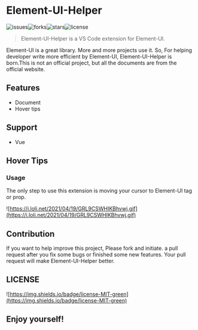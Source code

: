 # Element-UI-Helper

![issues](https://img.shields.io/github/issues/HULANG-BTB/element-ui-helper)![forks](https://img.shields.io/github/forks/HULANG-BTB/element-ui-helper)![stars](https://img.shields.io/github/stars/HULANG-BTB/element-ui-helper)![license](https://img.shields.io/github/license/HULANG-BTB/element-ui-helper)

> Element-UI-Helper is a VS Code extension for Element-UI.

Element-UI is a great library. More and more projects use it. So, For helping developer write more efficient by Element-UI, Element-UI-Helper is born.This is not an official project, but all the documents are from the official website.

## Features

* Document
* Hover tips

## Support

* Vue

## Hover Tips

### Usage

The only step to use this extension is moving your cursor to Element-UI tag or prop.

![https://i.loli.net/2021/04/19/GRL9CSWHIKBhvwj.gif](https://i.loli.net/2021/04/19/GRL9CSWHIKBhvwj.gif)

## Contribution

If you want to help improve this project, Please fork and initiate. a pull request after you fix some bugs or finished some new features. Your pull request will make Element-UI-Helper better.

## LICENSE

![https://img.shields.io/badge/license-MIT-green](https://img.shields.io/badge/license-MIT-green)

## **Enjoy yourself!**

